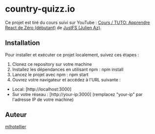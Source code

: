 # country-quizz.io

Ce projet est tiré du cours suivi sur YouTube : [Cours / TUTO: Apprendre React de Zéro (débutant)](https://www.youtube.com/watch?v=f0X1Tl8aHtA) de [JustFS (Julien Az)](https://github.com/JustFS).

## Installation

Pour installer et exécuter ce projet localement, suivez ces étapes :

1. Clonez ce repository sur votre machine
2. Installez les dépendances en utilisant npm : npm install 
3. Lancez le projet avec npm : npm start
4. Ouvrez votre navigateur et accédez à l'URL suivante :
- Local: [http://localhost:3000]
- Sur votre réseau : [http://your-ip:3000] (remplacez "your-ip" par l'adresse IP de votre machine)

## Auteur

[mlhotellier](https://github.com/mlhotellier)
